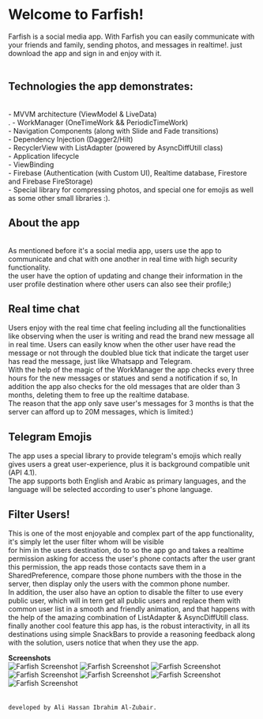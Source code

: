 <h1>Welcome to Farfish!</h1>
Farfish is a social media app. With Farfish you can easily communicate
with your friends and family, sending photos, and messages in realtime!.
just download the app and sign in and enjoy with it.</br></br>
<h2>Technologies the app demonstrates:</h2></br>
- MVVM architecture (ViewModel & LiveData)</br>.
- WorkManager (OneTimeWork && PeriodicTimeWork)</br>
- Navigation Components (along with Slide and Fade transitions)</br>
- Dependency Injection (Dagger2/Hilt)</br>
- RecyclerView with ListAdapter (powered by AsyncDiffUtill class)</br>
- Application lifecycle</br>
- ViewBinding</br>
- Firebase (Authentication (with Custom UI), Realtime database, Firestore and Firebase FireStorage) </br>
- Special library for compressing photos, and special one for emojis as well as some other small libraries :).</br>

<h2>About the app</h2> </br>
As mentioned before it's a social media app, users use the app to communicate and chat
with one another in real time with high security functionality.</br>
the user have the option of updating and change their information in the
user profile destination where other users can also see their profile;) </br>
<h2>Real time chat</h2>
Users enjoy with the real time chat feeling including all the functionalities like observing when the user is writing
and read the brand new message all in real time.
Users can easily know when the other user have read the message or not through the doubled blue tick
that indicate the target user has read the message, just like Whatsapp and Telegram.</br>
With the help of the magic of the WorkManager the app checks every three hours for the new messages or statues and send a notification if so,
In addition the app also checks for the old messages that are older than 3 months, deleting them to free up the realtime database.</br>
The reason that the app only save user's messages for 3 months is that the server can afford up to 20M messages, which is limited:)</br>
<h2>Telegram Emojis</h2>
The app uses a special library to provide telegram's emojis which really gives users a great user-experience,
plus it is background compatible unit (API 4.1). </br>
The app supports both English and Arabic as primary languages, and the
language will be selected according to user's phone language.
</br>
<h2>Filter Users!</h2>
This is one of the most enjoyable and complex part of the app functionality, it's simply let the user filter whom will be visible </br>
for him in the users destination, do to so the app go and takes a realtime permission asking for access the user's phone contacts
after the user grant this permission, the app reads those contacts save them in a SharedPreference, compare those phone numbers with
the those in the server, then display only the users with the common phone number. </br>
In addition, the user also have an option to disable the filter to use every public user, which will in tern get all
public users and replace them with common user list in a smooth and friendly animation, and that happens with
the help of the amazing combination of ListAdapter & AsyncDiffUtill class.
finally another cool feature this app has, is the robust interactivity, in all its destinations
using simple SnackBars to provide a reasoning feedback along with the solution, users notice that when they use the app.</br>

 <b>Screenshots</b></br>
 <img src="https://github.com/3li-7assan-Dev1712/Farfish/blob/master/1.png" alt="Farfish Screenshot">
 <img src="https://github.com/3li-7assan-Dev1712/Farfish/blob/master/2.png" alt="Farfish Screenshot">
 <img src="https://github.com/3li-7assan-Dev1712/Farfish/blob/master/3.png" alt="Farfish Screenshot">
 <img src="https://github.com/3li-7assan-Dev1712/Farfish/blob/master/4.png" alt="Farfish Screenshot">
 <img src="https://github.com/3li-7assan-Dev1712/Farfish/blob/master/5.png" alt="Farfish Screenshot">
 <img src="https://github.com/3li-7assan-Dev1712/Farfish/blob/master/6.png" alt="Farfish Screenshot">
 <img src="https://github.com/3li-7assan-Dev1712/Farfish/blob/master/7.png" alt="Farfish Screenshot"></br>
</br></br>
    `developed by Ali Hassan Ibrahim Al-Zubair.`
